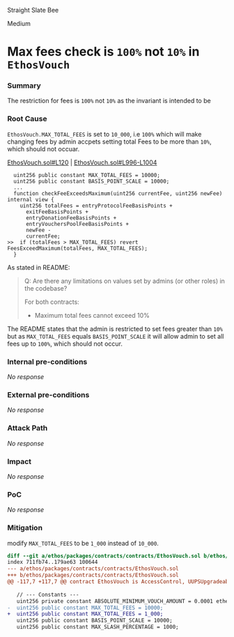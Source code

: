 Straight Slate Bee

Medium

# Max fees check is `100%` not `10%` in `EthosVouch`

### Summary

The restriction for fees is `100%` not `10%` as the invariant is intended to be


### Root Cause

`EthosVouch.MAX_TOTAL_FEES` is set to `10_000`, i.e `100%` which will make changing fees by admin accpets setting total Fees to be more than `10%`, which should not occuar.

[EthosVouch.sol#L120](https://github.com/sherlock-audit/2024-11-ethos-network-ii/blob/main/ethos/packages/contracts/contracts/EthosVouch.sol#L120) | [EthosVouch.sol#L996-L1004](https://github.com/sherlock-audit/2024-11-ethos-network-ii/blob/main/ethos/packages/contracts/contracts/EthosVouch.sol#L996-L1004)
```solidity
  uint256 public constant MAX_TOTAL_FEES = 10000;
  uint256 public constant BASIS_POINT_SCALE = 10000;
  ...
  function checkFeeExceedsMaximum(uint256 currentFee, uint256 newFee) internal view {
    uint256 totalFees = entryProtocolFeeBasisPoints +
      exitFeeBasisPoints +
      entryDonationFeeBasisPoints +
      entryVouchersPoolFeeBasisPoints +
      newFee -
      currentFee;
>>  if (totalFees > MAX_TOTAL_FEES) revert FeesExceedMaximum(totalFees, MAX_TOTAL_FEES);
  }
```

As stated in README:

> Q: Are there any limitations on values set by admins (or other roles) in the codebase?
> 
> For both contracts:
> - Maximum total fees cannot exceed 10%

The README states that the admin is restricted to set fees greater than `10%` but as `MAX_TOTAL_FEES` equals `BASIS_POINT_SCALE` it will allow admin to set all fees up to `100%`, which should not occur.

### Internal pre-conditions

_No response_

### External pre-conditions

_No response_

### Attack Path

_No response_

### Impact

_No response_

### PoC

_No response_

### Mitigation

modify `MAX_TOTAL_FEES` to be `1_000` instead of `10_000`.
```diff
diff --git a/ethos/packages/contracts/contracts/EthosVouch.sol b/ethos/packages/contracts/contracts/EthosVouch.sol
index 711fb74..179ae63 100644
--- a/ethos/packages/contracts/contracts/EthosVouch.sol
+++ b/ethos/packages/contracts/contracts/EthosVouch.sol
@@ -117,7 +117,7 @@ contract EthosVouch is AccessControl, UUPSUpgradeable, ITargetStatus, Reentrancy
 
   // --- Constants ---
   uint256 private constant ABSOLUTE_MINIMUM_VOUCH_AMOUNT = 0.0001 ether;
-  uint256 public constant MAX_TOTAL_FEES = 10000;
+  uint256 public constant MAX_TOTAL_FEES = 1_000;
   uint256 public constant BASIS_POINT_SCALE = 10000;
   uint256 public constant MAX_SLASH_PERCENTAGE = 1000;
```
